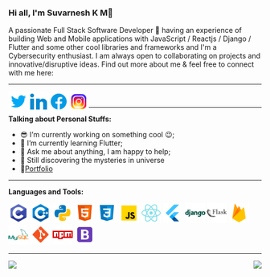 ### Hi all, I'm Suvarnesh K M👋

A passionate Full Stack Software Developer 🚀 having an experience of building Web and Mobile applications with JavaScript / Reactjs / Django / Flutter and some other cool libraries and frameworks and I'm a Cybersecurity enthusiast. I am always open to collaborating on projects and innovative/disruptive ideas. Find out more about me & feel free to connect with me here:

_____________________________________________________________

<a href="https://twitter.com/SuvarneshKM">
  <img align="left" alt="Suvarnesh K M | Twitter" width="40px" height="40px" src="https://github.com/SuvarneshKM/SuvarneshKM/blob/main/icons/icons8-twitter.svg" />
</a>
<a href="https://www.linkedin.com/in/suvarnesh-km/">
  <img align="left" alt="Suvarnesh K M | Linkedin" width="40px" height="40px"  src="https://github.com/SuvarneshKM/SuvarneshKM/blob/main/icons/icons8-linkedin-2.svg" />
</a>
<a href="https://www.facebook.com/suvarneshkm/">
  <img align="left" alt="Suvarnesh K M | Facebook" width="40px" height="40px"  src="https://github.com/SuvarneshKM/SuvarneshKM/blob/main/icons/icons8-facebook-logo.svg" />
</a>
<a href="https://www.instagram.com/_suvarnesh.rdg_/">
  <img align="left" alt="Suvarnesh K M | Instagram" width="40px" height="40px"  src="https://github.com/SuvarneshKM/SuvarneshKM/blob/main/icons/icons8-instagram-logo.svg" />
</a>
  <br />

_____________________________________________________________

**Talking about Personal Stuffs:**

- :sunglasses: I’m currently working on something cool :wink:;
- 🌱 I’m currently learning Flutter; 
- 💬 Ask me about anything, I am happy to help;
- :milky_way: Still discovering the mysteries in universe
- :rocket:[Portfolio](https://suvarneshkm.github.io/)
_____________________________________________________________

**Languages and Tools:**  

<code><img height="40" src="https://github.com/SuvarneshKM/SuvarneshKM/blob/main/icons/icons8-c-programming.svg"></code>
<code><img height="40" src="https://github.com/SuvarneshKM/SuvarneshKM/blob/main/icons/icons8-c%2B%2B.svg"></code>
<code><img height="40" src="https://github.com/SuvarneshKM/SuvarneshKM/blob/main/icons/icons8-python.svg"></code>
<code><img height="40" src="https://github.com/SuvarneshKM/SuvarneshKM/blob/main/icons/icons8-html-5.svg"></code>
<code><img height="40" src="https://github.com/SuvarneshKM/SuvarneshKM/blob/main/icons/icons8-css3.svg"></code>
<code><img height="40" src="https://github.com/SuvarneshKM/SuvarneshKM/blob/main/icons/icons8-javascript.svg"></code>
<code><img height="40" src="https://github.com/SuvarneshKM/SuvarneshKM/blob/main/icons/icons8-react-native.svg"></code>
<code><img height="40" src="https://github.com/SuvarneshKM/SuvarneshKM/blob/main/icons/icons8-flutter.svg"></code>
<code><img height="40" src="https://github.com/SuvarneshKM/SuvarneshKM/blob/main/icons/icons8-django.svg"></code>
<code><img height="40" src="https://github.com/SuvarneshKM/SuvarneshKM/blob/main/icons/icons8-flask.svg"></code>
<code><img height="40" src="https://github.com/SuvarneshKM/SuvarneshKM/blob/main/icons/icons8-firebase.svg"></code>
<code><img height="40" src="https://github.com/SuvarneshKM/SuvarneshKM/blob/main/icons/icons8-mysql-logo.svg"></code>
<code><img height="40" src="https://github.com/SuvarneshKM/SuvarneshKM/blob/main/icons/icons8-git.svg"></code>
<code><img height="40" src="https://github.com/SuvarneshKM/SuvarneshKM/blob/main/icons/icons8-npm.svg"></code>
<code><img height="40" src="https://github.com/SuvarneshKM/SuvarneshKM/blob/main/icons/icons8-bootstrap.svg"></code>
_____________________________________________________________


<img src="https://github-readme-stats.vercel.app/api?username=suvarneshkm&title_color=00FF7F&icon_color=00A43C&text_color=CBFFDF&bg_color=080808&show_icons=true&count_private=true" width=450 align="left" />
<img src="https://github-readme-stats.vercel.app/api/top-langs/?username=SuvarneshKM&title_color=00FF7F&icon_color=00A43C&text_color=CBFFDF&bg_color=080808&layout=compact&show_icons=true" align="right" />


